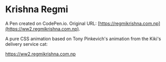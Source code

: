 # Krishna Regmi

A Pen created on CodePen.io. Original URL: [https://regmikrishna.com.np](https://ww2.regmikrishna.com.np).

A pure CSS animation based on Tony Pinkevich's animation from the Kiki's delivery service cat: 

https://ww2.regmikrishna.com.np
